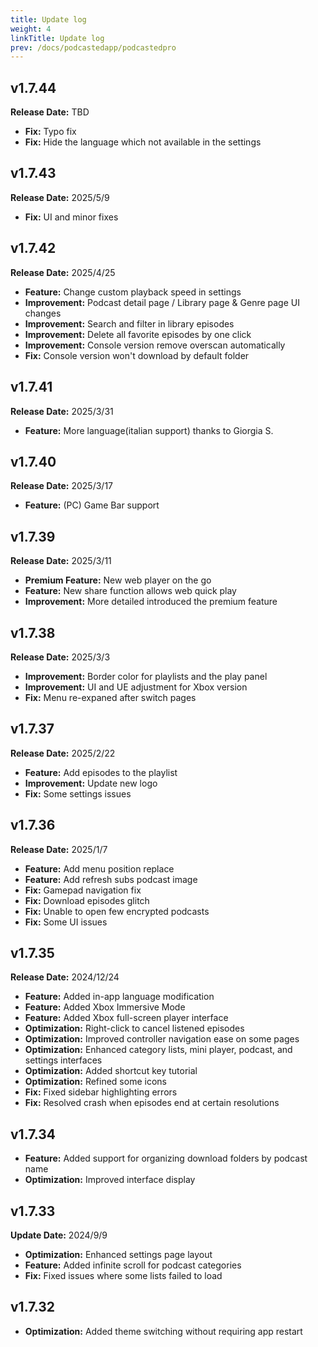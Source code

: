 ```yaml
---
title: Update log
weight: 4
linkTitle: Update log
prev: /docs/podcastedapp/podcastedpro
---
```


## v1.7.44

**Release Date:** TBD

- **Fix:** Typo fix
- **Fix:** Hide the language which not available in the settings

## v1.7.43

**Release Date:** 2025/5/9

- **Fix:** UI and minor fixes

## v1.7.42

**Release Date:** 2025/4/25

- **Feature:** Change custom playback speed in settings
- **Improvement:** Podcast detail page / Library page & Genre page UI changes
- **Improvement:** Search and filter in library episodes
- **Improvement:** Delete all favorite episodes by one click
- **Improvement:** Console version remove overscan automatically
- **Fix:** Console version won't download by default folder

## v1.7.41

**Release Date:** 2025/3/31

- **Feature:** More language(italian support) thanks to Giorgia S.

## v1.7.40

**Release Date:** 2025/3/17

- **Feature:** (PC) Game Bar support

## v1.7.39

**Release Date:** 2025/3/11

- **Premium Feature:** New web player on the go
- **Feature:** New share function allows web quick play
- **Improvement:** More detailed introduced the premium feature

## v1.7.38

**Release Date:** 2025/3/3

- **Improvement:** Border color for playlists and the play panel  
- **Improvement:** UI and UE adjustment for Xbox version
- **Fix:** Menu re-expaned after switch pages

## v1.7.37

**Release Date:** 2025/2/22

- **Feature:** Add episodes to the playlist
- **Improvement:** Update new logo  
- **Fix:** Some settings issues

## v1.7.36

**Release Date:** 2025/1/7

- **Feature:** Add menu position replace
- **Feature:** Add refresh subs podcast image
- **Fix:** Gamepad navigation fix
- **Fix:** Download episodes glitch
- **Fix:** Unable to open few encrypted podcasts
- **Fix:** Some UI issues

## v1.7.35  

**Release Date:** 2024/12/24  

- **Feature:** Added in-app language modification  
- **Feature:** Added Xbox Immersive Mode  
- **Feature:** Added Xbox full-screen player interface  
- **Optimization:** Right-click to cancel listened episodes  
- **Optimization:** Improved controller navigation ease on some pages  
- **Optimization:** Enhanced category lists, mini player, podcast, and settings interfaces  
- **Optimization:** Added shortcut key tutorial  
- **Optimization:** Refined some icons  
- **Fix:** Fixed sidebar highlighting errors  
- **Fix:** Resolved crash when episodes end at certain resolutions  

## v1.7.34  

- **Feature:** Added support for organizing download folders by podcast name  
- **Optimization:** Improved interface display  

## v1.7.33  

**Update Date:** 2024/9/9  

- **Optimization:** Enhanced settings page layout  
- **Feature:** Added infinite scroll for podcast categories  
- **Fix:** Fixed issues where some lists failed to load  

## v1.7.32  

- **Optimization:** Added theme switching without requiring app restart
